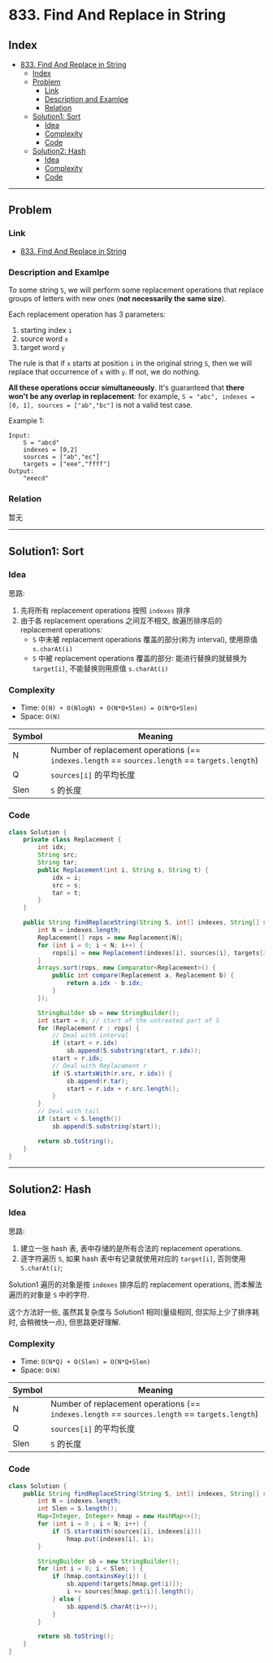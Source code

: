 # 833. Find And Replace in String

## Index

- [833. Find And Replace in String](#833-find-and-replace-in-string)
  - [Index](#index)
  - [Problem](#problem)
    - [Link](#link)
    - [Description and Examlpe](#description-and-examlpe)
    - [Relation](#relation)
  - [Solution1: Sort](#solution1-sort)
    - [Idea](#idea)
    - [Complexity](#complexity)
    - [Code](#code)
  - [Solution2: Hash](#solution2-hash)
    - [Idea](#idea-1)
    - [Complexity](#complexity-1)
    - [Code](#code-1)

----

## Problem

### Link

- [833. Find And Replace in String][1]

### Description and Examlpe

To some string `S`, we will perform some replacement operations that replace groups of letters with new ones (**not necessarily the same size**).

Each replacement operation has 3 parameters:

1. starting index `i`
2. source word `x`
3. target word `y`

The rule is that if `x` starts at position `i` in the original string `S`, then we will replace that occurrence of `x` with `y`.  If not, we do nothing.

**All these operations occur simultaneously**.  It's guaranteed that **there won't be any overlap in replacement**: for example, `S = "abc", indexes = [0, 1], sources = ["ab","bc"]` is not a valid test case.

Example 1:

```nohighlight
Input:
    S = "abcd"
    indexes = [0,2]
    sources = ["ab","ec"]
    targets = ["eee","ffff"]
Output:
    "eeecd"
```

### Relation

暂无

----

## Solution1: Sort

### Idea

思路:

1. 先将所有 replacement operations 按照 `indexes` 排序
2. 由于各 replacement operations 之间互不相交, 故遍历排序后的 replacement operations:
    - `S` 中未被 replacement operations 覆盖的部分(称为 interval), 使用原值 `s.charAt(i)`
    - `S` 中被 replacement operations 覆盖的部分: 能进行替换的就替换为 `target[i]`, 不能替换则用原值 `s.charAt(i)`

### Complexity

- Time: `O(N) + O(NlogN) + O(N*Q+Slen) = O(N*Q+Slen)`
- Space: `O(N)`

Symbol | Meaning
-------|--------
N      | Number of replacement operations (== `indexes.length` == `sources.length` == `targets.length`)
Q      | `sources[i]` 的平均长度
Slen   | `S` 的长度

### Code

```java
class Solution {
    private class Replacement {
        int idx;
        String src;
        String tar;
        public Replacement(int i, String s, String t) {
            idx = i;
            src = s;
            tar = t;
        }
    }

    public String findReplaceString(String S, int[] indexes, String[] sources, String[] targets) {
        int N = indexes.length;
        Replacement[] rops = new Replacement[N];
        for (int i = 0; i < N; i++) {
            rops[i] = new Replacement(indexes[i], sources[i], targets[i]);
        }
        Arrays.sort(rops, new Comparator<Replacement>() {
            public int compare(Replacement a, Replacement b) {
                return a.idx - b.idx;
            }
        });

        StringBuilder sb = new StringBuilder();
        int start = 0; // start of the untreated part of S
        for (Replacement r : rops) {
            // Deal with interval
            if (start < r.idx)
                sb.append(S.substring(start, r.idx));
            start = r.idx;
            // Deal with Replacement r
            if (S.startsWith(r.src, r.idx)) {
                sb.append(r.tar);
                start = r.idx + r.src.length();
            }
        }
        // Deal with tail
        if (start < S.length())
            sb.append(S.substring(start));

        return sb.toString();
    }
}
```

----

## Solution2: Hash

### Idea

思路:

1. 建立一张 hash 表, 表中存储的是所有合法的 replacement operations.
2. 逐字符遍历 `S`, 如果 hash 表中有记录就使用对应的 `target[i]`, 否则使用 `S.charAt(i)`;

Solution1 遍历的对象是按 `indexes` 排序后的 replacement operations, 而本解法遍历的对象是 `S` 中的字符.

这个方法好一些, 虽然其复杂度与 Solution1 相同(量级相同, 但实际上少了排序耗时, 会稍微快一点), 但思路更好理解.

### Complexity

- Time: `O(N*Q) + O(Slen) = O(N*Q+Slen)`
- Space: `O(N)`

Symbol | Meaning
-------|--------
N      | Number of replacement operations (== `indexes.length` == `sources.length` == `targets.length`)
Q      | `sources[i]` 的平均长度
Slen   | `S` 的长度

### Code

```java
class Solution {
    public String findReplaceString(String S, int[] indexes, String[] sources, String[] targets) {
        int N = indexes.length;
        int Slen = S.length();
        Map<Integer, Integer> hmap = new HashMap<>();
        for (int i = 0 ; i < N; i++) {
            if (S.startsWith(sources[i], indexes[i]))
                hmap.put(indexes[i], i);
        }

        StringBuilder sb = new StringBuilder();
        for (int i = 0; i < Slen; ) {
            if (hmap.containsKey(i)) {
                sb.append(targets[hmap.get(i)]);
                i += sources[hmap.get(i)].length();
            } else {
                sb.append(S.charAt(i++));
            }
        }

        return sb.toString();
    }
}
```

[1]: https://leetcode.com/problems/find-and-replace-in-string/
